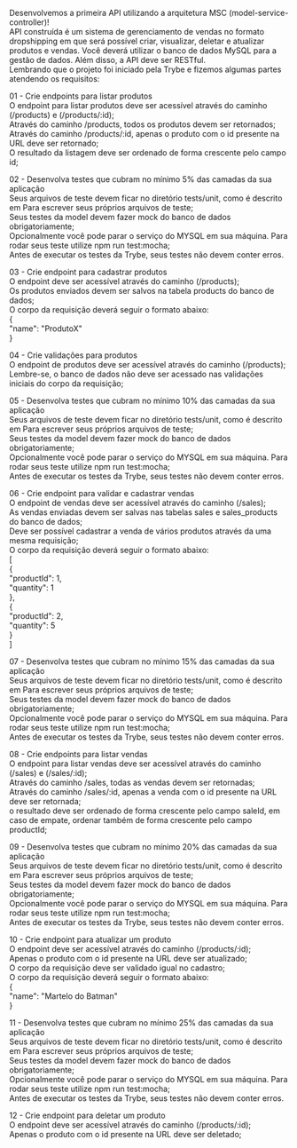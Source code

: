 Desenvolvemos a  primeira API utilizando a arquitetura MSC (model-service-controller)!<br />
API construída é um sistema de gerenciamento de vendas no formato dropshipping em que será possível criar, visualizar, deletar e atualizar produtos e vendas. Você deverá utilizar o banco de dados MySQL para a gestão de dados. Além disso, a API deve ser RESTful.<br />
Lembrando que o projeto foi iniciado pela Trybe e fizemos algumas partes atendendo os requisitos:

01 - Crie endpoints para listar produtos<br />
O endpoint para listar produtos deve ser acessível através do caminho (/products) e (/products/:id);<br />
Através do caminho /products, todos os produtos devem ser retornados;<br />
Através do caminho /products/:id, apenas o produto com o id presente na URL deve ser retornado;<br />
O resultado da listagem deve ser ordenado de forma crescente pelo campo id;<br />

02 - Desenvolva testes que cubram no mínimo 5% das camadas da sua aplicação<br />
Seus arquivos de teste devem ficar no diretório tests/unit, como é descrito em Para escrever seus próprios arquivos de teste;<br />
Seus testes da model devem fazer mock do banco de dados obrigatoriamente;<br />
Opcionalmente você pode parar o serviço do MYSQL em sua máquina. Para rodar seus teste utilize npm run test:mocha;<br />
Antes de executar os testes da Trybe, seus testes não devem conter erros.<br />

03 - Crie endpoint para cadastrar produtos<br />
O endpoint deve ser acessível através do caminho (/products);<br />
Os produtos enviados devem ser salvos na tabela products do banco de dados;<br />
O corpo da requisição deverá seguir o formato abaixo:<br />
{<br />
  "name": "ProdutoX"<br />
}<br />

04 - Crie validações para produtos<br />
O endpoint de produtos deve ser acessível através do caminho (/products);<br />
Lembre-se, o banco de dados não deve ser acessado nas validações iniciais do corpo da requisição;<br />

05 - Desenvolva testes que cubram no mínimo 10% das camadas da sua aplicação<br />
Seus arquivos de teste devem ficar no diretório tests/unit, como é descrito em Para escrever seus próprios arquivos de teste;<br />
Seus testes da model devem fazer mock do banco de dados obrigatoriamente;<br />
Opcionalmente você pode parar o serviço do MYSQL em sua máquina. Para rodar seus teste utilize npm run test:mocha;<br />
Antes de executar os testes da Trybe, seus testes não devem conter erros.<br />

06 - Crie endpoint para validar e cadastrar vendas<br />
O endpoint de vendas deve ser acessível através do caminho (/sales);<br />
As vendas enviadas devem ser salvas nas tabelas sales e sales_products do banco de dados;<br />
Deve ser possível cadastrar a venda de vários produtos através da uma mesma requisição;<br />
O corpo da requisição deverá seguir o formato abaixo:<br />
[<br />
  {<br />
    "productId": 1,<br />
    "quantity": 1<br />
  },<br />
  {<br />
    "productId": 2,<br />
    "quantity": 5<br />
  }<br />
]<br />

07 - Desenvolva testes que cubram no mínimo 15% das camadas da sua aplicação<br />
Seus arquivos de teste devem ficar no diretório tests/unit, como é descrito em Para escrever seus próprios arquivos de teste;<br />
Seus testes da model devem fazer mock do banco de dados obrigatoriamente;<br />
Opcionalmente você pode parar o serviço do MYSQL em sua máquina. Para rodar seus teste utilize npm run test:mocha;<br />
Antes de executar os testes da Trybe, seus testes não devem conter erros.<br />

08 - Crie endpoints para listar vendas<br />
O endpoint para listar vendas deve ser acessível através do caminho (/sales) e (/sales/:id);<br />
Através do caminho /sales, todas as vendas devem ser retornadas;<br />
Através do caminho /sales/:id, apenas a venda com o id presente na URL deve ser retornada;<br />
o resultado deve ser ordenado de forma crescente pelo campo saleId, em caso de empate, ordenar também de forma crescente pelo campo productId;<br />

09 - Desenvolva testes que cubram no mínimo 20% das camadas da sua aplicação<br />
Seus arquivos de teste devem ficar no diretório tests/unit, como é descrito em Para escrever seus próprios arquivos de teste;<br />
Seus testes da model devem fazer mock do banco de dados obrigatoriamente;<br />
Opcionalmente você pode parar o serviço do MYSQL em sua máquina. Para rodar seus teste utilize npm run test:mocha;<br />
Antes de executar os testes da Trybe, seus testes não devem conter erros.<br />

10 - Crie endpoint para atualizar um produto<br />
O endpoint deve ser acessível através do caminho (/products/:id);<br />
Apenas o produto com o id presente na URL deve ser atualizado;<br />
O corpo da requisição deve ser validado igual no cadastro;<br />
O corpo da requisição deverá seguir o formato abaixo:<br />
{<br />
  "name": "Martelo do Batman"<br />
}<br />


11 - Desenvolva testes que cubram no mínimo 25% das camadas da sua aplicação<br />
Seus arquivos de teste devem ficar no diretório tests/unit, como é descrito em Para escrever seus próprios arquivos de teste;<br />
Seus testes da model devem fazer mock do banco de dados obrigatoriamente;<br />
Opcionalmente você pode parar o serviço do MYSQL em sua máquina. Para rodar seus teste utilize npm run test:mocha;<br />
Antes de executar os testes da Trybe, seus testes não devem conter erros.<br />

12 - Crie endpoint para deletar um produto<br />
O endpoint deve ser acessível através do caminho (/products/:id);<br />
Apenas o produto com o id presente na URL deve ser deletado;<br />